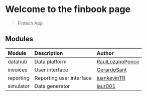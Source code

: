 # Welcome to the finbook page
> Fintech App

## Modules

| Module    | Description              | Author                                                |
|:----------|:-------------------------|:------------------------------------------------------|
| datahub   | Data platform            | [RaulLozanoPonce](https://github.com/RaulLozanoPonce) |
| invoices  | User interface           | [GerardoSant](https://github.com/GerardoSant)         |
| reporting | Reporting user interface | [juankevinTR](https://juankevintrujillo.com/)         |
| simulator | Data generator           | [jaur001](https://github.com/jaur001)                 |

